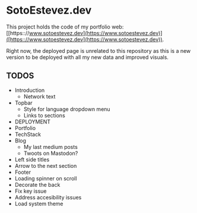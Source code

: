 # SotoEstevez.dev

This project holds the code of my portfolio web: [[https:://www.sotoestevez.dev](https://www.sotoestevez.dev)]([https:://www.sotoestevez.dev](https://www.sotoestevez.dev)).

Right now, the deployed page is unrelated to this repository as this is a new version to be deployed with all my new data and improved visuals.

## TODOS
* Introduction
  * Network text
* Topbar
  * Style for language dropdown menu
  * Links to sections
* DEPLOYMENT
* Portfolio
* TechStack
* Blog
  * My last medium posts
  * Twoots on Mastodon?
* Left side titles
* Arrow to the next section
* Footer
* Loading spinner on scroll
* Decorate the back
* Fix key issue
* Address accesibility issues
* Load system theme